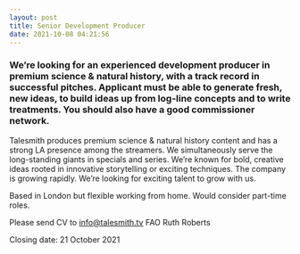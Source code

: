 ```yaml
---
layout: post
title: Senior Development Producer
date: 2021-10-08 04:21:56
---
```

### We’re looking for an experienced development producer in premium science & natural history, with a track record in successful pitches. Applicant must be able to generate fresh, new ideas, to build ideas up from log-line concepts and to write treatments. You should also have a good commissioner network.

Talesmith produces premium science & natural history content and has a strong LA presence among the streamers. We simultaneously serve the long-standing giants in specials and series. We’re known for bold, creative ideas rooted in innovative storytelling or exciting techniques. The company is growing rapidly. We’re looking for exciting talent to grow with us.

Based in London but flexible working from home. Would consider part-time roles. 

Please send CV to [info@talesmith.tv](mailto:info@talesmith.tv) FAO Ruth Roberts

Closing date: 21 October 2021
